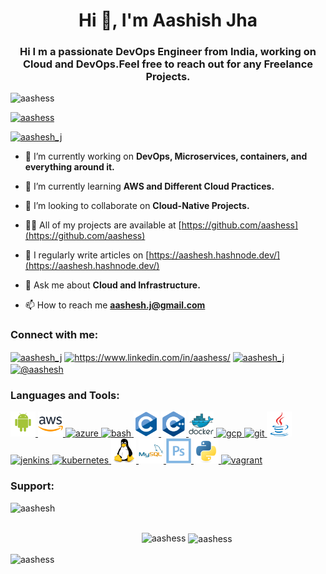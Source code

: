 <h1 align="center">Hi 👋, I'm Aashish Jha</h1>
<h3 align="center">Hi I m a passionate DevOps Engineer from India, working on Cloud and DevOps.Feel free to reach out for any Freelance Projects.</h3>

<p align="left"> <img src="https://komarev.com/ghpvc/?username=aashess&label=Profile%20views&color=0e75b6&style=flat" alt="aashess" /> </p>

<p align="left"> <a href="https://github.com/ryo-ma/github-profile-trophy"><img src="https://github-profile-trophy.vercel.app/?username=aashess" alt="aashess" /></a> </p>

<p align="left"> <a href="https://twitter.com/aashesh_j" target="blank"><img src="https://img.shields.io/twitter/follow/aashesh_j?logo=twitter&style=for-the-badge" alt="aashesh_j" /></a> </p>

- 🔭 I’m currently working on **DevOps, Microservices, containers, and everything around it.**

- 🌱 I’m currently learning **AWS and Different Cloud Practices.**

- 👯 I’m looking to collaborate on **Cloud-Native Projects.**

- 👨‍💻 All of my projects are available at [https://github.com/aashess](https://github.com/aashess)

- 📝 I regularly write articles on [https://aashesh.hashnode.dev/](https://aashesh.hashnode.dev/)

- 💬 Ask me about **Cloud and Infrastructure.**

- 📫 How to reach me **aashesh.j@gmail.com**

<h3 align="left">Connect with me:</h3>
<p align="left">
<a href="https://twitter.com/aashesh_j" target="blank"><img align="center" src="https://raw.githubusercontent.com/rahuldkjain/github-profile-readme-generator/master/src/images/icons/Social/twitter.svg" alt="aashesh_j" height="30" width="40" /></a>
<a href="https://linkedin.com/in/https://www.linkedin.com/in/aashess/" target="blank"><img align="center" src="https://raw.githubusercontent.com/rahuldkjain/github-profile-readme-generator/master/src/images/icons/Social/linked-in-alt.svg" alt="https://www.linkedin.com/in/aashess/" height="30" width="40" /></a>
<a href="https://instagram.com/aashesh_j" target="blank"><img align="center" src="https://raw.githubusercontent.com/rahuldkjain/github-profile-readme-generator/master/src/images/icons/Social/instagram.svg" alt="aashesh_j" height="30" width="40" /></a>
<a href="https://hashnode.com/@aashesh" target="blank"><img align="center" src="https://raw.githubusercontent.com/rahuldkjain/github-profile-readme-generator/master/src/images/icons/Social/hashnode.svg" alt="@aashesh" height="30" width="40" /></a>
</p>

<h3 align="left">Languages and Tools:</h3>
<p align="left"> <a href="https://developer.android.com" target="_blank" rel="noreferrer"> <img src="https://raw.githubusercontent.com/devicons/devicon/master/icons/android/android-original-wordmark.svg" alt="android" width="40" height="40"/> </a> <a href="https://aws.amazon.com" target="_blank" rel="noreferrer"> <img src="https://raw.githubusercontent.com/devicons/devicon/master/icons/amazonwebservices/amazonwebservices-original-wordmark.svg" alt="aws" width="40" height="40"/> </a> <a href="https://azure.microsoft.com/en-in/" target="_blank" rel="noreferrer"> <img src="https://www.vectorlogo.zone/logos/microsoft_azure/microsoft_azure-icon.svg" alt="azure" width="40" height="40"/> </a> <a href="https://www.gnu.org/software/bash/" target="_blank" rel="noreferrer"> <img src="https://www.vectorlogo.zone/logos/gnu_bash/gnu_bash-icon.svg" alt="bash" width="40" height="40"/> </a> <a href="https://www.cprogramming.com/" target="_blank" rel="noreferrer"> <img src="https://raw.githubusercontent.com/devicons/devicon/master/icons/c/c-original.svg" alt="c" width="40" height="40"/> </a> <a href="https://www.w3schools.com/cpp/" target="_blank" rel="noreferrer"> <img src="https://raw.githubusercontent.com/devicons/devicon/master/icons/cplusplus/cplusplus-original.svg" alt="cplusplus" width="40" height="40"/> </a> <a href="https://www.docker.com/" target="_blank" rel="noreferrer"> <img src="https://raw.githubusercontent.com/devicons/devicon/master/icons/docker/docker-original-wordmark.svg" alt="docker" width="40" height="40"/> </a> <a href="https://cloud.google.com" target="_blank" rel="noreferrer"> <img src="https://www.vectorlogo.zone/logos/google_cloud/google_cloud-icon.svg" alt="gcp" width="40" height="40"/> </a> <a href="https://git-scm.com/" target="_blank" rel="noreferrer"> <img src="https://www.vectorlogo.zone/logos/git-scm/git-scm-icon.svg" alt="git" width="40" height="40"/> </a> <a href="https://www.java.com" target="_blank" rel="noreferrer"> <img src="https://raw.githubusercontent.com/devicons/devicon/master/icons/java/java-original.svg" alt="java" width="40" height="40"/> </a> <a href="https://www.jenkins.io" target="_blank" rel="noreferrer"> <img src="https://www.vectorlogo.zone/logos/jenkins/jenkins-icon.svg" alt="jenkins" width="40" height="40"/> </a> <a href="https://kubernetes.io" target="_blank" rel="noreferrer"> <img src="https://www.vectorlogo.zone/logos/kubernetes/kubernetes-icon.svg" alt="kubernetes" width="40" height="40"/> </a> <a href="https://www.linux.org/" target="_blank" rel="noreferrer"> <img src="https://raw.githubusercontent.com/devicons/devicon/master/icons/linux/linux-original.svg" alt="linux" width="40" height="40"/> </a> <a href="https://www.mysql.com/" target="_blank" rel="noreferrer"> <img src="https://raw.githubusercontent.com/devicons/devicon/master/icons/mysql/mysql-original-wordmark.svg" alt="mysql" width="40" height="40"/> </a> <a href="https://www.photoshop.com/en" target="_blank" rel="noreferrer"> <img src="https://raw.githubusercontent.com/devicons/devicon/master/icons/photoshop/photoshop-line.svg" alt="photoshop" width="40" height="40"/> </a> <a href="https://www.python.org" target="_blank" rel="noreferrer"> <img src="https://raw.githubusercontent.com/devicons/devicon/master/icons/python/python-original.svg" alt="python" width="40" height="40"/> </a> <a href="https://www.vagrantup.com/" target="_blank" rel="noreferrer"> <img src="https://www.vectorlogo.zone/logos/vagrantup/vagrantup-icon.svg" alt="vagrant" width="40" height="40"/> </a> </p>

<h3 align="left">Support:</h3>
<p><a href="https://www.buymeacoffee.com/aashesh"> <img align="left" src="https://cdn.buymeacoffee.com/buttons/v2/default-yellow.png" height="50" width="210" alt="aashesh" /></a></p><br><br>

<p><img align="left" src="https://github-readme-stats.vercel.app/api/top-langs?username=aashess&show_icons=true&locale=en&layout=compact" alt="aashess" /></p>

<p>&nbsp;<img align="center" src="https://github-readme-stats.vercel.app/api?username=aashess&show_icons=true&locale=en" alt="aashess" /></p>

<p><img align="center" src="https://github-readme-streak-stats.herokuapp.com/?user=aashess&" alt="aashess" /></p>
